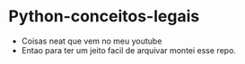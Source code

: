# Python-conceitos-legais
* Coisas neat que vem no meu youtube
* Entao para ter um jeito facil de arquivar montei esse repo.
